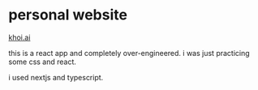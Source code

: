 # personal website

[khoi.ai](https://khoi.ai)

this is a react app and completely over-engineered. i was just practicing some css and react.

i used nextjs and typescript.

